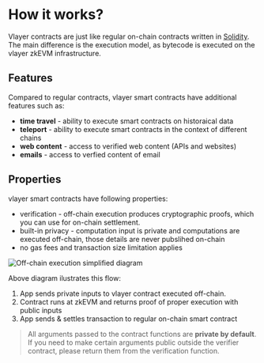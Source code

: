 # How it works?

Vlayer contracts are just like regular on-chain contracts written in [Solidity](https://soliditylang.org). The main difference is the execution model, as bytecode is executed on the vlayer zkEVM infrastructure. 

## Features

Compared to regular contracts, vlayer smart contracts have additional features such as:
* **time travel** - ability to execute smart contracts on historaical data
* **teleport** - ability to execute smart contracts in the context of different chains
* **web content** - access to verified web content (APIs and websites)
* **emails** - access to verfied content of email

## Properties

vlayer smart contracts have following properties:
* verification - off-chain execution produces cryptographic proofs, which you can use  for on-chain settlement.
* built-in privacy - computation input is private and computations are executed off-chain, those details are never pubslihed on-chain
* no gas fees and transaction size limitation applies


![Off-chain execution simplified diagram](/images/offchain-execution.png)


Above diagram ilustrates this flow:
1. App sends private inputs to vlayer contract executed off-chain. 
1. Contract runs at zkEVM and returns proof of proper execution with public inputs
1. App sends & settles transaction to regular on-chain smart contract


> All arguments passed to the contract functions are **private by default**.
If you need to make certain arguments public outside the verifier contract, please return them from the verification function. 
